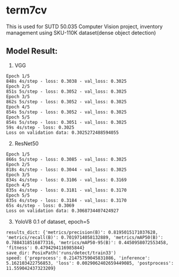 # term7cv
This is used for SUTD 50.035 Computer Vision project, inventory management using SKU-110K dataset(dense object detection)

## Model Result:
1. VGG
```
Epoch 1/5
848s 4s/step - loss: 0.3038 - val_loss: 0.3025
Epoch 2/5
851s 5s/step - loss: 0.3052 - val_loss: 0.3025
Epoch 3/5
862s 5s/step - loss: 0.3052 - val_loss: 0.3025
Epoch 4/5
854s 5s/step - loss: 0.3052 - val_loss: 0.3025
Epoch 5/5
854s 5s/step - loss: 0.3051 - val_loss: 0.3025
59s 4s/step - loss: 0.3025
Loss on validation data: 0.3025272488594055
```

2. ResNet50
```
Epoch 1/5
866s 5s/step - loss: 0.3085 - val_loss: 0.3025
Epoch 2/5
818s 4s/step - loss: 0.3044 - val_loss: 0.3025
Epoch 3/5
834s 4s/step - loss: 0.3106 - val_loss: 0.3169
Epoch 4/5
835s 4s/step - loss: 0.3181 - val_loss: 0.3170
Epoch 5/5
835s 4s/step - loss: 0.3184 - val_loss: 0.3170
65s 4s/step - loss: 0.3069
Loss on validation data: 0.3068734407424927
```

3. YoloV8 0.1 of dataset, epoch=5
```
results_dict: {'metrics/precision(B)': 0.8195015171037628, 'metrics/recall(B)': 0.7019714058132889, 'metrics/mAP50(B)': 0.7884318516877316, 'metrics/mAP50-95(B)': 0.4450958072553458, 'fitness': 0.4794294116985844}
save_dir: PosixPath('runs/detect/train33')
speed: {'preprocess': 0.21475759045831086, 'inference': 5.162103422756853, 'loss': 0.0029062402659449085, 'postprocess': 11.559042437323209}
```
